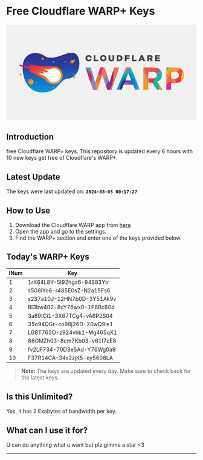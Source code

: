 
# Free Cloudflare WARP+ Keys

![Banner](asset/IMG_20240629_142710_129.jpg)

## Introduction

free Cloudflare WARP+ keys. This repository is updated every 6 hours with 10 new keys get free of Cloudflare's WARP+.

## Latest Update

The keys were last updated on: **`2024-08-05 00:17:27`**

## How to Use

1. Download the Cloudflare WARP app from [here](https://1.1.1.1/)
2. Open the app and go to the settings.
3. Find the WARP+ section and enter one of the keys provided below.

## Today's WARP+ Keys

| INum | Key |
|-------|-----|
| 1     | 1rX64L8Y-5l92hga6-94S83Ytr               |
| 2     | s508iYo6-r485E0sZ-N2a15Fs6               |
| 3     | s2S7a10J-12HN7b0D-3Y51Ak9v               |
| 4     | Bl3bw402-8cY76wx0-1P8Bc60d               |
| 5     | 3a89tCi1-3X67TCg4-vA6P2S04               |
| 6     | 35o94QGr-co98j26D-20wQ9le1               |
| 7     | LG8T765O-z924vhk1-Mg465qX1               |
| 8     | 86OMZh03-8cm7Kb03-v61I7cE8               |
| 9     | fv2LP734-70D3e5Ad-Y76Wg0a9               |
| 10    | F37R14CA-34x2zjK5-ey5608LA               |


> **Note:** The keys are updated every day. Make sure to check back for the latest keys.

## Is this Unlimited?

Yes, it has 2 Exabytes of bandwidth per key.

## What can I use it for?
U can do anything what u want but plz gimme a star <3

---
